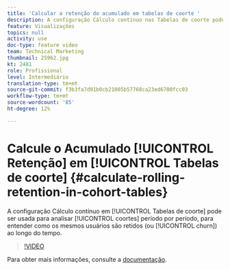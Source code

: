 ```yaml
---
title: 'Calcular a retenção do acumulado em tabelas de coorte '
description: A configuração Cálculo contínuo nas Tabelas de coorte pode ser usada para analisar coortes período a período, para entender como os mesmos usuários são retidos (ou churn) ao longo do tempo.
feature: Visualizações
topics: null
activity: use
doc-type: feature video
team: Technical Marketing
thumbnail: 25962.jpg
kt: 2481
role: Profissional
level: Intermediário
translation-type: tm+mt
source-git-commit: f3b3fa7d91b0cb21005b57768ca23ed6700fcc03
workflow-type: tm+mt
source-wordcount: '85'
ht-degree: 12%

---
```



# Calcule o Acumulado [!UICONTROL Retenção] em [!UICONTROL Tabelas de coorte] {#calculate-rolling-retention-in-cohort-tables}

A configuração Cálculo contínuo em [!UICONTROL Tabelas de coorte] pode ser usada para analisar [!UICONTROL coortes] período por período, para entender como os mesmos usuários são retidos (ou [!UICONTROL churn]) ao longo do tempo.

>[!VIDEO](https://video.tv.adobe.com/v/25962/?quality=12)

Para obter mais informações, consulte a [documentação](https://marketing.adobe.com/resources/help/pt_BR/analytics/analysis-workspace/cohort_analysis.html).

